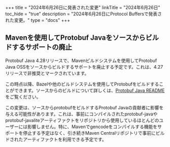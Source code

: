 +++
title = "2024年6月26日に発表された変更"
linkTitle = "2024年6月26日"
toc_hide = "true"
description = "2024年6月26日にProtocol Buffersで発表された変更。"
type = "docs"
+++

## Mavenを使用してProtobuf Javaをソースからビルドするサポートの廃止

Protobuf Java 4.28リリースで、Mavenビルドシステムを使用してProtobuf Java OSSをソースからビルドするサポートを廃止する予定です。これは、4.27リリースで非推奨とマークされています。

この時点以降、Bazelや他のビルドシステムを使用してProtobufをビルドすることができます。ソースからのビルドについて詳しくは、[Protobuf Java README](https://github.com/protocolbuffers/protobuf/tree/main/java)をご覧ください。

この変更は、ソースからprotobufをビルドするProtobuf Javaの貢献者に影響を与える可能性があります。これは、事前にコンパイルされたprotobuf-javaやprotobuf-javaliteアーティファクトをリポジトリから使用しているほとんどのユーザーには影響しません。特に、Mavenでgencodeをコンパイルする機能をサポートを停止する予定はなく、引き続きMaven Centralリポジトリで事前にビルドされたアーティファクトを利用できる予定です。
